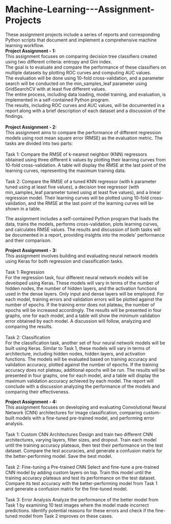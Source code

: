 # Machine-Learning---Assignment-Projects

These assignment projects include a series of reports and corresponding Python scripts that document and implement a comprehensive machine learning workflow. 
<br>
__Project Assignment - 1:__ <br>
This assignment focuses on comparing decision tree classifiers created using two different criteria: entropy and Gini index. <br>
The goal is to evaluate and compare the performance of these classifiers on multiple datasets by plotting ROC curves and computing AUC values. <br>
The evaluation will be done using 10-fold cross-validation, and a parameter search will be conducted on the min_samples_leaf parameter using GridSearchCV with at least five different values. <br>
The entire process, including data loading, model training, and evaluation, is implemented in a self-contained Python program. <br>
The results, including ROC curves and AUC values, will be documented in a report along with a brief description of each dataset and a discussion of the findings. <br>
<br>
__Project Assignment - 2:__ <br>
This assignment aims to compare the performance of different regression models using root mean square error (RMSE) as the evaluation metric. The tasks are divided into two parts: <br>
<br>
Task 1: Compare the RMSE of k-nearest neighbor (KNN) regressors obtained using three different k values by plotting their learning curves from 10-fold cross-validation. A table will display the RMSE at the last point of the learning curves, representing the maximum training data. <br>
<br>
Task 2: Compare the RMSE of a tuned KNN regressor (with k parameter tuned using at least five values), a decision tree regressor (with min_samples_leaf parameter tuned using at least five values), and a linear regression model. Their learning curves will be plotted using 10-fold cross-validation, and the RMSE at the last point of the learning curves will be shown in a table. <br>

The assignment includes a self-contained Python program that loads the data, trains the models, performs cross-validation, plots learning curves, and calculates RMSE values. The results and discussion of both tasks will be documented in a report, providing insights into the models' performance and their comparison. <br>

__Project Assignment - 3:__ <br>
This assignment involves building and evaluating neural network models using Keras for both regression and classification tasks. <br>
<br>
Task 1: Regression <br>
For the regression task, four different neural network models will be developed using Keras. These models will vary in terms of the number of hidden nodes, the number of hidden layers, and the activation functions used in the dense layers. Only input and dense layers will be employed. For each model, training errors and validation errors will be plotted against the number of epochs. If the training error does not plateau, the number of epochs will be increased accordingly. The results will be presented in four graphs, one for each model, and a table will show the minimum validation error obtained by each model. A discussion will follow, analyzing and comparing the results. <br>
<br>
Task 2: Classification <br>
For the classification task, another set of four neural network models will be built using Keras. Similar to Task 1, these models will vary in terms of architecture, including hidden nodes, hidden layers, and activation functions. The models will be evaluated based on training accuracy and validation accuracy, plotted against the number of epochs. If the training accuracy does not plateau, additional epochs will be run. The results will be presented in four graphs, one for each model, and a table will display the maximum validation accuracy achieved by each model. The report will conclude with a discussion analyzing the performance of the models and comparing their effectiveness. <br>

__Project Assignment - 4:__ <br>
This assignment focuses on developing and evaluating Convolutional Neural Network (CNN) architectures for image classification, comparing custom-built models with a fine-tuned pre-trained model, and performing error analysis. <br>
<br>
Task 1: Custom CNN Architectures
Design and train two different CNN architectures, varying layers, filter sizes, and dropout. Train each model until the training accuracy plateaus, then test their performance on the test dataset. Compare the test accuracies, and generate a confusion matrix for the better-performing model. Save the best model.<br>
<br>
Task 2: Fine-tuning a Pre-trained CNN
Select and fine-tune a pre-trained CNN model by adding custom layers on top. Train this model until the training accuracy plateaus and test its performance on the test dataset. Compare its test accuracy with the better-performing model from Task 1 and generate a confusion matrix for the fine-tuned model.<br>
<br>
Task 3: Error Analysis
Analyze the performance of the better model from Task 1 by examining 10 test images where the model made incorrect predictions. Identify potential reasons for these errors and check if the fine-tuned model from Task 2 improves on these cases.
